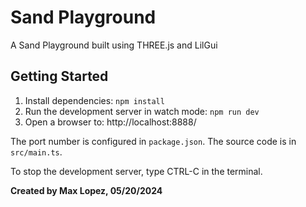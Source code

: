 # Sand Playground

A Sand Playground built using THREE.js and LilGui

## Getting Started

1. Install dependencies: `npm install`
2. Run the development server in watch mode: `npm run dev`
3. Open a browser to: http://localhost:8888/

The port number is configured in `package.json`. The source code is in `src/main.ts`.

To stop the development server, type CTRL-C in the terminal.

**Created by Max Lopez,
05/20/2024**
